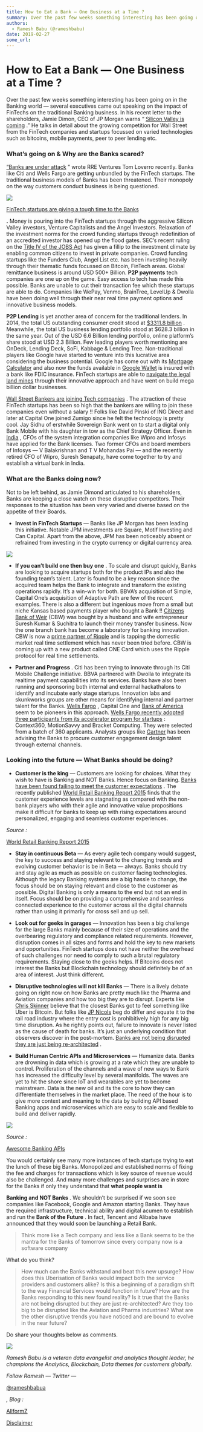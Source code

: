 ```yaml
---
title: How to Eat a Bank — One Business at a Time ?
summary: Over the past few weeks something interesting has been going on in the Banking world — several executives came out speaking on the impact of FinTechs on the traditional Banking business. In his recent letter to the shareholders, Jamie Dimon, CEO of JP Morgan warns “ Silicon Valley is coming .” He talks in detail about the growing competition for Wall Street from the FinTech companies and startups focussed on varied technologies such as bitcoins, mobile payments, peer to peer lending etc. What’s
authors:
  - Ramesh Babu (@rameshbabu)
date: 2019-02-27
some_url: 
---
```


# How to Eat a Bank — One Business at a Time ?


Over the past few weeks something interesting has been going on in the Banking world — several executives came out speaking on the impact of FinTechs on the traditional Banking business. In his recent letter to the shareholders, Jamie Dimon, CEO of JP Morgan warns “ 
[Silicon Valley is coming](http://files.shareholder.com/downloads/ONE/15660259x0x820077/8af78e45-1d81-4363-931c-439d04312ebc/JPMC-AR2014-LetterToShareholders.pdf)
 .” He talks in detail about the growing competition for Wall Street from the FinTech companies and startups focussed on varied technologies such as bitcoins, mobile payments, peer to peer lending etc.

### What’s going on & Why are the Banks scared?
 
[“Banks are under attack](http://tomloverro.com/post/102797126721/banking-is-under-attack-heres-a-screenshot-of)
 ” wrote RRE Ventures Tom Loverro recently. Banks like Citi and Wells Fargo are getting unbundled by the FinTech startups. The traditional business models of Banks has been threatened. Their monopoly on the way customers conduct business is being questioned.

![](https://api.kauri.io:443/ipfs/QmapkRLv5Bc2Mtb5wDx9BPrZ7qdAJNUE5VduUXxdfAFTfF)

 
[FinTech startups are giving a tough time to the Banks](http://ikajo.com/how-nimble-fintech-startups-are-giving-a-hard-time-to-banks-networks.html)
  
**.**
 Money is pouring into the FinTech startups through the aggressive Silicon Valley investors, Venture Capitalists and the Angel Investors. Relaxation of the investment norms for the crowd funding startups through redefinition of an accredited investor has opened up the flood gates. SEC’s recent ruling on the 
[Title IV of the JOBS Act](http://techcrunch.com/2015/03/27/sec-rule-change-gives-startups-an-a-for-capital-formation/)
 has given a fillip to the investment climate by enabling common citizens to invest in private companies. Crowd funding startups like the Funders Club, Angel List etc. has been investing heavily through their thematic funds focussed on Bitcoin, FinTech areas.
Global remittance business is around USD 500+ Billion. 
**P2P payments**
 tech companies are one up on the game. Easy access to tech has made this possible. Banks are unable to cut their transaction fee which these startups are able to do. Companies like WePay, Venmo, BrainTree, LevelUp & Dwolla have been doing well through their near real time payment options and innovative business models.
 
**P2P Lending**
 is yet another area of concern for the traditional lenders. In 2014, the total US outstanding consumer credit stood at 
[$3311.8 billion](http://ikajo.com/how-nimble-fintech-startups-are-giving-a-hard-time-to-banks-networks.html)
 . Meanwhile, the total US business lending portfolio stood at $628.3 billion in the same year. Out of the USD 6.6 Billion lending portfolio, online platform’s share stood at USD 2.3 Billion. Few leading players worth mentioning are OnDeck, Lending Deck, SoFi, Kabbage & Lending Tree. Non-traditional players like Google have started to venture into this lucrative area considering the business potential. Google has come out with its 
[Mortgage Calculator](http://www.computerweekly.com/news/2240240077/Google-encroaches-further-into-financial-services)
 and also now the funds available in 
[Google Wallet](http://finance.yahoo.com/news/google-wallet-venmo-paypal-fdic-insurance-215842545.html)
 is insured with a bank like FDIC insurance. FinTech startups are able to 
[navigate the legal land mines](http://techcrunch.com/2015/04/19/fintech-startups-navigate-legal-gray-areas-to-build-billion-dollar-companies/)
 through their innovative approach and have went on build mega billion dollar businesses.
 
[Wall Street Bankers are joining Tech companies](http://www.bloomberg.com/news/articles/2015-03-15/bankers-embracing-zero-salary-in-tech-may-make-peers-obsolete)
 . The attraction of these FinTech startups has been so high that the bankers are willing to join these companies even without a salary !! Folks like David Pinski of ING Direct and later at Capital One joined Zumigo since he felt the technology is pretty cool. Jay Sidhu of erstwhile Sovereign Bank went on to start a digital only Bank Mobile with his daughter in tow as the Chief Strategy Officer. Even in 
[India](http://timesofindia.indiatimes.com/tech/tech-news/Ex-Infy-executives-Wipro-CFO-plan-virtual-bank/articleshow/46139423.cms)
 , CFOs of the system integration companies like Wipro and Infosys have applied for the Bank licenses. Two former CFOs and board members of Infosys — V Balakrishnan and T V Mohandas Pai — and the recently retired CFO of Wipro, Suresh Senapaty, have come together to try and establish a virtual bank in India.

### What are the Banks doing now?
Not to be left behind, as Jamie Dimond articulated to his shareholders, Banks are keeping a close watch on these disruptive competitors. Their responses to the situation has been very varied and diverse based on the appetite of their Boards.



 *  **Invest in FinTech Startups** — Banks like JP Morgan has been leading this initiative. Notable JPM investments are Square, Motif Investing and Can Capital. Apart from the above, JPM has been noticeably absent or refrained from investing in the crypto currency or digital currency area.

![](https://api.kauri.io:443/ipfs/QmfUs2WYcsZ5H7zJHCrfv8H8aL1tncWLSv5iV6TuD7ka8P)




 *  **If you can’t build one then buy one** . To scale and disrupt quickly, Banks are looking to acquire startups both for the product IPs and also the founding team’s talent. Later is found to be a key reason since the acquired team helps the Bank to integrate and transform the existing operations rapidly. It’s a win-win for both. BBVA’s acquisition of Simple, Capital One’s acquisition of Adaptive Path are few of the recent examples. There is also a different but ingenious move from a small but niche Kansas based payments player who bought a Bank !! [Citizens Bank of Weir](http://dealbook.nytimes.com/2014/12/13/small-bank-in-kansas-is-a-financial-testing-ground/?_r=0) (CBW) was bought by a husband and wife entrepreneur Suresh Kumar & Suchitra to launch their money transfer business. Now the one branch bank has become a laboratory for banking innovation. CBW is now a [prime partner of Ripple](http://www.coinsetter.com/bitcoin-news/2015/03/09/cbw-bank-partners-ripple-launch-real-time-payments-2201) and is tapping the domestic market real time settlement which has never been tried before. CBW is coming up with a new product called ONE Card which uses the Ripple protocol for real time settlements.

 *  **Partner and Progress** . Citi has been trying to innovate through its Citi Mobile Challenge initiative. BBVA partnered with Dwolla to integrate its realtime payment capabilities into its services. Banks have also been running and sponsoring both internal and external hackathalons to identify and incubate early stage startups. Innovation labs and skunkworks groups are other means for identifying internal and partner talent for the Banks. [Wells Fargo](http://www.americanbanker.com/issues/179_205/inside-wells-fargos-digital-innovation-lab-1070800-1.html) , Capital One and [Bank of America](http://www.americanbanker.com/issues/179_207/b-of-a-gives-startups-a-wish-list-at-tech-innovation-summit-1070857-1.html) seem to be pioneers in this approach. [Wells Fargo recently adopted three participants from its accelerator program for startups](http://www.americanbanker.com/news/bank-technology/wells-fargo-adopts-three-tech-startups-from-outside-finance-1073945-1.html) : Context360, MotionSavvy and Bracket Computing. They were selected from a batch of 360 applicants. Analysts groups like [Gartner](https://www.gartner.com/doc/3013822/digital-disrupters-customer-demand-force) has been advising the Banks to procure customer engagement design talent through external channels.

### Looking into the future — What Banks should be doing?



 *  **Customer is the king** — Customers are looking for choices. What they wish to have is Banking and NOT Banks. Hence focus on Banking. [Banks have been found failing to meet the customer expectations](http://bankinnovation.net/2015/04/banks-are-failing-to-meet-rising-customer-expectations/) . The recently published [World Retail Banking Report 2015](https://www.capgemini.com/thought-leadership/world-retail-banking-report-2015) finds that the customer experience levels are stagnating as compared with the non-bank players who with their agile and innovative value propositions make it difficult for banks to keep up with rising expectations around personalized, engaging and seamless customer experiences.
 
_Source :_
  
[World Retail Banking Report 2015](https://www.capgemini.com/thought-leadership/world-retail-banking-report-2015)
 



 *  **Stay in continuous Beta** — As every agile tech company would suggest, the key to success and staying relevant to the changing trends and evolving customer behavior is be in Beta — always. Banks should try and stay agile as much as possible on customer facing technologies. Although the legacy Banking systems are a big hassle to change, the focus should be on staying relevant and close to the customer as possible. Digital Banking is only a means to the end but not an end in itself. Focus should be on providing a comprehensive and seamless connected experience to the customer across all the digital channels rather than using it primarily for cross sell and up sell.

 *  **Look out for geeks in garages** — Innovation has been a big challenge for the large Banks mainly because of their size of operations and the overbearing regulatory and compliance related requirements. However, disruption comes in all sizes and forms and hold the key to new markets and opportunities. FinTech startups does not have neither the overhead of such challenges nor need to comply to such a brutal regulatory requirements. Staying close to the geeks helps. If Bitcoins does not interest the Banks but Blockchain technology should definitely be of an area of interest. Just think different.

 *  **Disruptive technologies will not kill Banks** — There is a lively debate going on right now on how Banks are pretty much like the Pharma and Aviation companies and how too big they are to disrupt. Experts like [Chris Skinner](http://www.americanbanker.com/bankthink/like-airlines-and-pharma-bankings-too-big-to-disrupt-1073679-1.html) believe that the closest Banks got to feel something like Uber is Bitcoin. But folks like [JP Nicols](http://www.americanbanker.com/bankthink/banks-better-watch-out-for-geeks-in-the-garage-1073733-1.html) beg do differ and equate it to the rail road industry where the entry cost is prohibitively high for any big time disruption. As he rightly points out, failure to innovate is never listed as the cause of death for banks. It’s just an underlying condition that observers discover in the post-mortem. [Banks are not being disrupted they are just being re-architected](http://thefinanser.co.uk/fsclub/2014/10/we-are-not-being-disrupted-just-rearchitected-sibos.html) .

 *  **Build Human Centric APIs and Microservices** — Humanize data. Banks are drowning in data which is growing at a rate which they are unable to control. Proliferation of the channels and a wave of new ways to Bank has increased the difficulty level by several manifolds. The waves are yet to hit the shore since IoT and wearables are yet to become mainstream. Data is the new oil and its the core to how they can differentiate themselves in the market place. The need of the hour is to give more context and meaning to the data by building API based Banking apps and microservices which are easy to scale and flexible to build and deliver rapidly.

![](https://api.kauri.io:443/ipfs/QmPLBaHSopgGCK7rDxRL4NhyjRXEa9GspxFnrySkWCbyui)

 
_Source :_
  
[Awesome Banking APIs](http://www.slideshare.net/natalinobusa/awesome-banking-apis?qid=94591766-cdde-4902-a970-dd18e0409640&v=qf1&b=&from_search=3)
 
You would certainly see many more instances of tech startups trying to eat the lunch of these big Banks. Monopolized and established norms of fixing the fee and charges for transactions which is key source of revenue would also be challenged. And many more challenges and surprises are in store for the Banks if only they understand that 
**what people want is**
  
**Banking and NOT Banks**
 .
We shouldn’t be surprised if we soon see companies like Facebook, Google and Amazon starting Banks. They have the required infrastructure, technical ability and digital acumen to establish and run the 
**Bank of the Future**
 . In fact, Tencent and Alibaba have announced that they would soon be launching a Retail Bank.
> Think more like a Tech company and less like a Bank seems to be the mantra for the Banks of tomorrow since every company now is a software company

What do you think?
> How much can the Banks withstand and beat this new upsurge? How does this Uberisation of Banks would impact both the service providers and customers alike? Is this a beginning of a paradigm shift to the way Financial Services would function in future? How are the Banks responding to this new found reality? Is it true that the Banks are not being disrupted but they are just re-architected? Are they too big to be disrupted like the Aviation and Pharma industries? What are the other disruptive trends you have noticed and are bound to evolve in the near future?

Do share your thoughts below as comments.

![](https://api.kauri.io:443/ipfs/QmY9UdkQXTwKDj1M5re3Fs1AfZTDtmKb2KsgFAHGWwdM79)

 
_Ramesh Babu is a veteran data evangelist and analytics thought leader, he champions the Analytics, Blockchain, Data themes for customers globally._
 
 
_Follow Ramesh — Twitter —_
  
[@rameshbabua](https://twitter.com/rameshbabua)
  
_, Blog :_
  
[AllformZ](http://blog.allformz.com/how-to-eat-a-bank-one-business-at-a-time/)
 
 
[Disclaimer](http://blog.allformz.com/about/)
 

